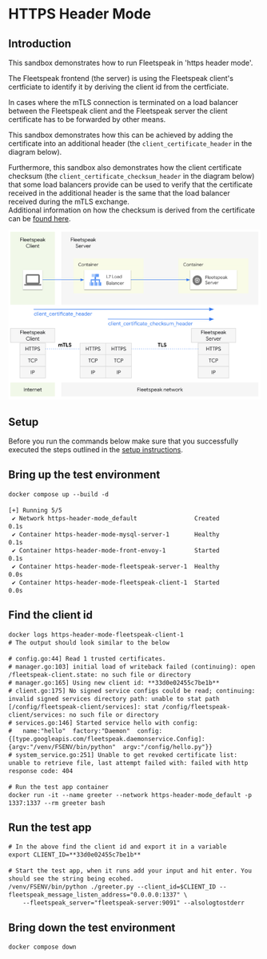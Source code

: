 # HTTPS Header Mode

## Introduction

This sandbox demonstrates how to run Fleetspeak in 'https header mode'.

The Fleetspeak frontend (the server) is using the Fleetspeak client's
certficiate to identify it by deriving the client id from the certficiate.

In cases where the mTLS connection is terminated on a load balancer between the
Fleetspeak client and the Fleetspeak server the client certificate has to be
forwarded by other means.

This sandbox demonstrates how this can be achieved by adding the certificate
into an additional header (the `client_certificate_header` in the diagram
below).

Furthermore, this sandbox also demonstrates how the client certificate checksum
(the `client_certificate_checksum_header` in the diagram below) that some load
balancers provide can be used to verify that the certificate received in the
additional header is the same that the load balancer received during the mTLS
exchange. \
Additional information on how the checksum is derived from the certificate can
be
[found here](https://datatracker.ietf.org/doc/html/draft-ietf-oauth-mtls-17#section-3.1).

![HTTPS Header Mode](../diagrams/httpsHeaderMode_355.png "HTTPS Header Mode")

## Setup

Before you run the commands below make sure that you successfully executed the
steps outlined in the
[setup instructions](../../sandboxes.md#setup-instructions).

## Bring up the test environment

```
docker compose up --build -d

[+] Running 5/5
 ✔ Network https-header-mode_default                Created                                                                                                          0.1s
 ✔ Container https-header-mode-mysql-server-1       Healthy                                                                                                          0.1s
 ✔ Container https-header-mode-front-envoy-1        Started                                                                                                          0.1s
 ✔ Container https-header-mode-fleetspeak-server-1  Healthy                                                                                                          0.0s
 ✔ Container https-header-mode-fleetspeak-client-1  Started                                                                                                          0.0s
```

## Find the client id

```
docker logs https-header-mode-fleetspeak-client-1
# The output should look similar to the below

# config.go:44] Read 1 trusted certificates.
# manager.go:103] initial load of writeback failed (continuing): open /fleetspeak-client.state: no such file or directory
# manager.go:165] Using new client id: **33d0e02455c7be1b**
# client.go:175] No signed service configs could be read; continuing: invalid signed services directory path: unable to stat path [/config/fleetspeak-client/services]: stat /config/fleetspeak-client/services: no such file or directory
# services.go:146] Started service hello with config:
#   name:"hello"  factory:"Daemon"  config:{[type.googleapis.com/fleetspeak.daemonservice.Config]:{argv:"/venv/FSENV/bin/python"  argv:"/config/hello.py"}}
# system_service.go:251] Unable to get revoked certificate list: unable to retrieve file, last attempt failed with: failed with http response code: 404

# Run the test app container
docker run -it --name greeter --network https-header-mode_default -p 1337:1337 --rm greeter bash
```

## Run the test app

```
# In the above find the client id and export it in a variable
export CLIENT_ID=**33d0e02455c7be1b**

# Start the test app, when it runs add your input and hit enter. You should see the string being ecohed.
/venv/FSENV/bin/python ./greeter.py --client_id=$CLIENT_ID --fleetspeak_message_listen_address="0.0.0.0:1337" \
    --fleetspeak_server="fleetspeak-server:9091" --alsologtostderr

```

## Bring down the test environment

```
docker compose down
```
